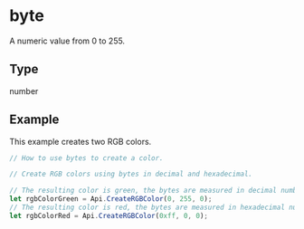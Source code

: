 # byte

A numeric value from 0 to 255.

## Type

number



## Example

This example creates two RGB colors.

```javascript editor-pptx
// How to use bytes to create a color.

// Create RGB colors using bytes in decimal and hexadecimal.

// The resulting color is green, the bytes are measured in decimal numbers:
let rgbColorGreen = Api.CreateRGBColor(0, 255, 0);
// The resulting color is red, the bytes are measured in hexadecimal numbers:
let rgbColorRed = Api.CreateRGBColor(0xff, 0, 0);
```
